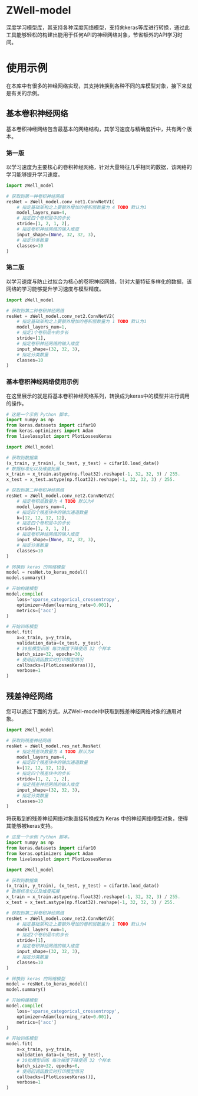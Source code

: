 # ZWell-model

深度学习模型库，其支持各种深度网络模型，支持向keras等库进行转换，通过此工具能够轻松的构建出能用于任何API的神经网络对象，节省额外的API学习时间。

# 使用示例

在本库中有很多的神经网络实现，其支持转换到各种不同的库模型对象，接下来就是有关的示例。

## 基本卷积神经网络

基本卷积神经网络包含最基本的网络结构，其学习速度与精确度折中，共有两个版本。

### 第一版

以学习速度为主要核心的卷积神经网络，针对大量特征几乎相同的数据，该网络的学习能够提升学习速度。

```python
import zWell_model

# 获取到第一种卷积神经网络
resNet = zWell_model.conv_net1.ConvNetV1(
    # 指定基础架构之上要额外增加的卷积层数量为 4 TODO 默认为1
    model_layers_num=4,
    # 指定四个卷积层中的步长
    stride=[1, 2, 1, 2],
    # 指定卷积神经网络的输入维度
    input_shape=(None, 32, 32, 3),
    # 指定分类数量
    classes=10
)
```

### 第二版

以学习速度与防止过拟合为核心的卷积神经网络，针对大量特征多样化的数据，该网络的学习能够提升学习速度与模型精度。

```python
import zWell_model

# 获取到第二种卷积神经网络
resNet = zWell_model.conv_net2.ConvNetV2(
    # 指定基础架构之上要额外增加的卷积层数量为 1 TODO 默认为1
    model_layers_num=1,
    # 指定1个卷积层中的步长
    stride=[1],
    # 指定卷积神经网络的输入维度
    input_shape=(32, 32, 3),
    # 指定分类数量
    classes=10
)
```

### 基本卷积神经网络使用示例

在这里展示的就是将基本卷积神经网络系列，转换成为keras中的模型并进行调用的操作。

```python
# 这是一个示例 Python 脚本。
import numpy as np
from keras.datasets import cifar10
from keras.optimizers import Adam
from livelossplot import PlotLossesKeras

import zWell_model

# 获取到数据集
(x_train, y_train), (x_test, y_test) = cifar10.load_data()
# 数据标准化以及维度拓展
x_train = x_train.astype(np.float32).reshape(-1, 32, 32, 3) / 255.
x_test = x_test.astype(np.float32).reshape(-1, 32, 32, 3) / 255.

# 获取到第二种卷积神经网络
resNet = zWell_model.conv_net2.ConvNetV2(
    # 指定卷积层数量为 4 TODO 默认为4
    model_layers_num=4,
    # 指定四个残差块中的输出通道数量
    k=[12, 12, 12, 12],
    # 指定四个卷积层中的步长
    stride=[1, 2, 1, 2],
    # 指定卷积神经网络的输入维度
    input_shape=(None, 32, 32, 3),
    # 指定分类数量
    classes=10
)

# 转换到 keras 的网络模型
model = resNet.to_keras_model()
model.summary()

# 开始构建模型
model.compile(
    loss='sparse_categorical_crossentropy',
    optimizer=Adam(learning_rate=0.001),
    metrics=['acc']
)

# 开始训练模型
model.fit(
    x=x_train, y=y_train,
    validation_data=(x_test, y_test),
    # 30批模型训练 每次梯度下降使用 32 个样本
    batch_size=32, epochs=30,
    # 使用回调函数实时打印模型情况
    callbacks=[PlotLossesKeras()],
    verbose=1
)
```

## 残差神经网络

您可以通过下面的方式，从ZWell-model中获取到残差神经网络对象的通用对象。

```python
import zWell_model

# 获取到残差神经网络
resNet = zWell_model.res_net.ResNet(
    # 指定残差块数量为 4 TODO 默认为4
    model_layers_num=4,
    # 指定四个残差块中的输出通道数量
    k=[12, 12, 12, 12],
    # 指定四个残差块中的步长
    stride=[1, 2, 1, 2],
    # 指定残差神经网络的输入维度
    input_shape=(32, 32, 3),
    # 指定分类数量
    classes=10
)
```

将获取到的残差神经网络对象直接转换成为 Keras 中的神经网络模型对象，使得其能够被keras支持。

```python
# 这是一个示例 Python 脚本。
import numpy as np
from keras.datasets import cifar10
from keras.optimizers import Adam
from livelossplot import PlotLossesKeras

import zWell_model

# 获取到数据集
(x_train, y_train), (x_test, y_test) = cifar10.load_data()
# 数据标准化以及维度拓展
x_train = x_train.astype(np.float32).reshape(-1, 32, 32, 3) / 255.
x_test = x_test.astype(np.float32).reshape(-1, 32, 32, 3) / 255.

# 获取到第二种卷积神经网络
resNet = zWell_model.conv_net2.ConvNetV2(
    # 指定基础架构之上要额外增加的卷积层数量为 1 TODO 默认为4
    model_layers_num=1,
    # 指定2个卷积层中的步长
    stride=[1],
    # 指定卷积神经网络的输入维度
    input_shape=(32, 32, 3),
    # 指定分类数量
    classes=10
)

# 转换到 keras 的网络模型
model = resNet.to_keras_model()
model.summary()

# 开始构建模型
model.compile(
    loss='sparse_categorical_crossentropy',
    optimizer=Adam(learning_rate=0.001),
    metrics=['acc']
)

# 开始训练模型
model.fit(
    x=x_train, y=y_train,
    validation_data=(x_test, y_test),
    # 30批模型训练 每次梯度下降使用 32 个样本
    batch_size=32, epochs=6,
    # 使用回调函数实时打印模型情况
    callbacks=[PlotLossesKeras()],
    verbose=1
)
```
